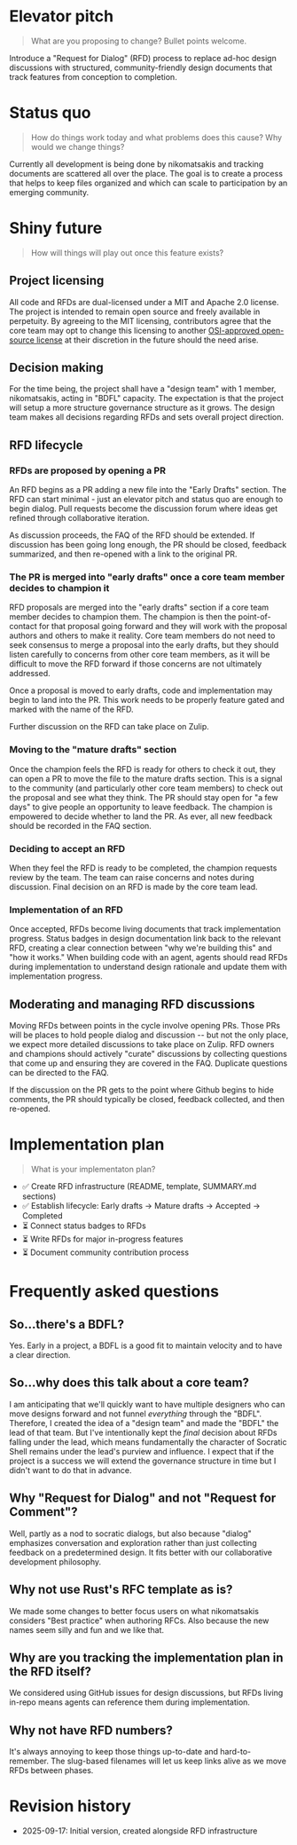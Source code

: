 # Elevator pitch

> What are you proposing to change? Bullet points welcome.

Introduce a "Request for Dialog" (RFD) process to replace ad-hoc design discussions with structured, community-friendly design documents that track features from conception to completion.

# Status quo

> How do things work today and what problems does this cause? Why would we change things?

Currently all development is being done by nikomatsakis and tracking documents are scattered all over the place. The goal is to create a process that helps to keep files organized and which can scale to participation by an emerging community.

# Shiny future

> How will things will play out once this feature exists?

## Project licensing

All code and RFDs are dual-licensed under a MIT and Apache 2.0 license. The project is intended to remain open source and freely available in perpetuity. By agreeing to the MIT licensing, contributors agree that the core team may opt to change this licensing to another [OSI-approved open-source license](https://opensource.org/licenses) at their discretion in the future should the need arise.

## Decision making

For the time being, the project shall have a "design team" with 1 member, nikomatsakis, acting in "BDFL" capacity. The expectation is that the project will setup a more structure governance structure as it grows. The design team makes all decisions regarding RFDs and sets overall project direction.

## RFD lifecycle

### RFDs are proposed by opening a PR

An RFD begins as a PR adding a new file into the "Early Drafts" section. The RFD can start minimal - just an elevator pitch and status quo are enough to begin dialog. Pull requests become the discussion forum where ideas get refined through collaborative iteration. 

As discussion proceeds, the FAQ of the RFD should be extended. If discussion has been going long enough, the PR should be closed, feedback summarized, and then re-opened with a link to the original PR.

### The PR is merged into "early drafts" once a core team member decides to champion it

RFD proposals are merged into the "early drafts" section if a core team member decides to champion them. The champion is then the point-of-contact for that proposal going forward and they will work with the proposal authors and others to make it reality. Core team members do not need to seek consensus to merge a proposal into the early drafts, but they should listen carefully to concerns from other core team members, as it will be difficult to move the RFD forward if those concerns are not ultimately addressed.

Once a proposal is moved to early drafts, code and implementation may begin to land into the PR. This work needs to be properly feature gated and marked with the name of the RFD.

Further discussion on the RFD can take place on Zulip.

### Moving to the "mature drafts" section

Once the champion feels the RFD is ready for others to check it out, they can open a PR to move the file to the mature drafts section. This is a signal to the community (and particularly other core team members) to check out the proposal and see what they think. The PR should stay open for "a few days" to give people an opportunity to leave feedback. The champion is empowered to decide whether to land the PR. As ever, all new feedback should be recorded in the FAQ section.

### Deciding to accept an RFD

When they feel the RFD is ready to be completed, the champion requests review by the team. The team can raise concerns and notes during discussion. Final decision on an RFD is made by the core team lead. 

### Implementation of an RFD

Once accepted, RFDs become living documents that track implementation progress. Status badges in design documentation link back to the relevant RFD, creating a clear connection between "why we're building this" and "how it works." When building code with an agent, agents should read RFDs during implementation to understand design rationale and update them with implementation progress.

## Moderating and managing RFD discussions

Moving RFDs between points in the cycle involve opening PRs. Those PRs will be places to hold people dialog and discussion -- but not the only place, we expect more detailed discussions to take place on Zulip. RFD owners and champions should actively "curate" discussions by collecting questions that come up and ensuring they are covered in the FAQ. Duplicate questions can be directed to the FAQ.

If the discussion on the PR gets to the point where Github begins to hide comments, the PR should typically be closed, feedback collected, and then re-opened.

# Implementation plan

> What is your implementaton plan?

* ✅ Create RFD infrastructure (README, template, SUMMARY.md sections)
* ✅ Establish lifecycle: Early drafts → Mature drafts → Accepted → Completed  
* ⏳ Connect status badges to RFDs
* ⏳ Write RFDs for major in-progress features
* ⏳ Document community contribution process

# Frequently asked questions

## So...there's a BDFL?

Yes. Early in a project, a BDFL is a good fit to maintain velocity and to have a clear direction.

## So...why does this talk about a core team?

I am anticipating that we'll quickly want to have multiple designers who can move designs forward and not funnel *everything* through the "BDFL". Therefore, I created the idea of a "design team" and made the "BDFL" the lead of that team. But I've intentionally kept the *final* decision about RFDs falling under the lead, which means fundamentally the character of Socratic Shell remains under the lead's purview and influence. I expect that if the project is a success we will extend the governance structure in time but I didn't want to do that in advance.

## Why "Request for Dialog" and not "Request for Comment"?

Well, partly as a nod to socratic dialogs, but also because "dialog" emphasizes conversation and exploration rather than just collecting feedback on a predetermined design. It fits better with our collaborative development philosophy.

## Why not use Rust's RFC template as is?

We made some changes to better focus users on what nikomatsakis considers "Best practice" when authoring RFCs. Also because the new names seem silly and fun and we like that.

## Why are you tracking the implementation plan in the RFD itself?

We considered using GitHub issues for design discussions, but RFDs living in-repo means agents can reference them during implementation.

## Why not have RFD numbers?

It's always annoying to keep those things up-to-date and hard-to-remember. The slug-based filenames will let us keep links alive as we move RFDs between phases.

# Revision history

- 2025-09-17: Initial version, created alongside RFD infrastructure
